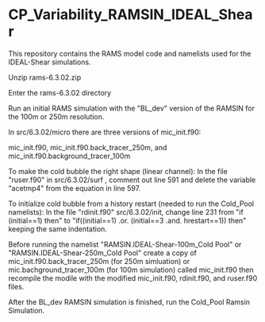 # CP_Variability_RAMSIN_IDEAL_Shear
This repository contains the RAMS model code and namelists used for the IDEAL-Shear simulations.

Unzip rams-6.3.02.zip

Enter the rams-6.3.02 directory

Run an initial RAMS simulation with the "BL_dev" version of the RAMSIN for the 100m or 250m resolution.

In src/6.3.02/micro there are three versions of mic_init.f90:

mic_init.f90, mic_init.f90.back_tracer_250m, and mic_init.f90.background_tracer_100m

To make the cold bubble the right shape (linear channel):
In the file "ruser.f90" in src/6.3.02/surf , comment out line 591 and delete the variable "acetmp4" from the equation in line 597.

To initialize cold bubble from a history restart (needed to run the Cold_Pool namelists):
In the file "rdinit.f90" src/6.3.02/init, change line 231 from "if (initial==1) then" to "if((initial==1) .or. (initial==3 .and. hrestart==1)) then" keeping the same indentation.

Before running the namelist "RAMSIN.IDEAL-Shear-100m_Cold Pool" or "RAMSIN.IDEAL-Shear-250m_Cold Pool" create a copy of mic_init.f90.back_tracer_250m (for 250m simluation)
or mic.bachground_tracer_100m (for 100m simulation) called mic_init.f90 then recompile the modile with the modified mic_init.f90, rdinit.f90, and ruser.f90 files.

After the BL_dev RAMSIN simulation is finished, run the Cold_Pool Ramsin Simulation.

